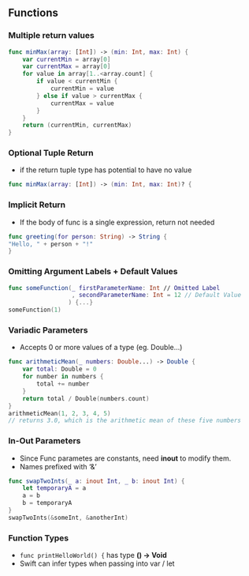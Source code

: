 ## Functions
### Multiple return values
```swift
func minMax(array: [Int]) -> (min: Int, max: Int) {
    var currentMin = array[0]
    var currentMax = array[0]
    for value in array[1..<array.count] {
        if value < currentMin {
            currentMin = value
        } else if value > currentMax {
            currentMax = value
        }
    }
    return (currentMin, currentMax)
}
```

### Optional Tuple Return
* if the return tuple type has potential to have no value
```swift
func minMax(array: [Int]) -> (min: Int, max: Int)? {
```

### Implicit Return
* If the body of func is a single expression, return not needed
```swift
func greeting(for person: String) -> String { 
"Hello, " + person + "!" 
} 
```

### Omitting Argument Labels + Default Values
```swift
func someFunction(_ firstParameterName: Int // Omitted Label
                  , secondParameterName: Int = 12 // Default Value
                 ) {...}
someFunction(1)
```

### Variadic Parameters
* Accepts 0 or more values of a type (eg. Double…)
```swift
func arithmeticMean(_ numbers: Double...) -> Double {
    var total: Double = 0
    for number in numbers {
        total += number
    }
    return total / Double(numbers.count)
}
arithmeticMean(1, 2, 3, 4, 5)
// returns 3.0, which is the arithmetic mean of these five numbers
```

### In-Out Parameters
* Since Func parametes are constants, need **inout** to modify them.
* Names prefixed with ‘&’
```swift
func swapTwoInts(_ a: inout Int, _ b: inout Int) {
    let temporaryA = a
    a = b
    b = temporaryA
}
swapTwoInts(&someInt, &anotherInt)
```

### Function Types
* `func printHelloWorld() {`  has type **() -> Void**
* Swift can infer types when passing into var / let